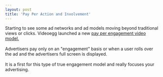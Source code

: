 ```yaml
---
layout: post
title: 'Pay Per Action and Involvement'
---
```

Starting to see some ad networks and ad models moving beyond traditional views or clicks.  Videoegg launched a new <a href="http://www.videoegg.com/adframes">pay per engagement video model.</a><br /><br />Advertisers pay only on an "engagement" basis or when a user rolls over the ad and the advertisers full screen is displayed.<br /><br />It is a first for this type of true engagement model and really focuses your advertising.